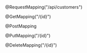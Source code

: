 

@RequestMapping("/api/customers")

 @GetMapping("/{id}")

@PostMapping

@PutMapping("/{id}")

 @DeleteMapping("/{id}")

